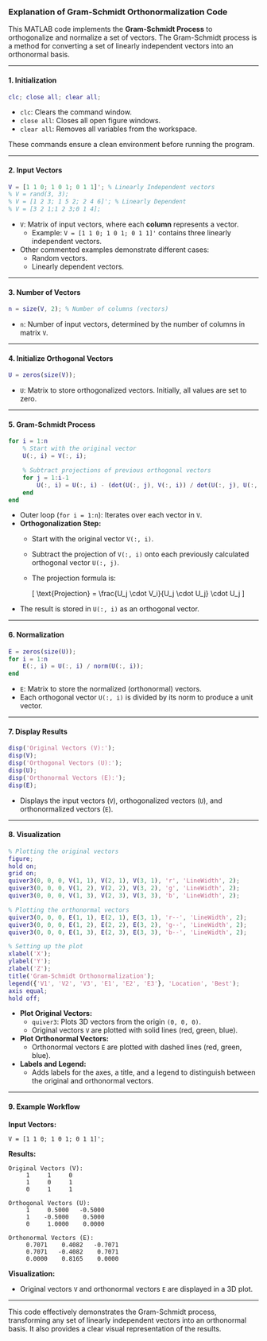 ### **Explanation of Gram-Schmidt Orthonormalization Code**

This MATLAB code implements the **Gram-Schmidt Process** to orthogonalize and normalize a set of vectors. The Gram-Schmidt process is a method for converting a set of linearly independent vectors into an orthonormal basis.

---

#### **1. Initialization**

```matlab
clc; close all; clear all;
```
- `clc`: Clears the command window.
- `close all`: Closes all open figure windows.
- `clear all`: Removes all variables from the workspace.

These commands ensure a clean environment before running the program.

---

#### **2. Input Vectors**

```matlab
V = [1 1 0; 1 0 1; 0 1 1]'; % Linearly Independent vectors
% V = rand(3, 3);
% V = [1 2 3; 1 5 2; 2 4 6]'; % Linearly Dependent
% V = [3 2 1;1 2 3;0 1 4];
```
- `V`: Matrix of input vectors, where each **column** represents a vector.
  - Example: `V = [1 1 0; 1 0 1; 0 1 1]'` contains three linearly independent vectors.
- Other commented examples demonstrate different cases:
  - Random vectors.
  - Linearly dependent vectors.

---

#### **3. Number of Vectors**

```matlab
n = size(V, 2); % Number of columns (vectors)
```
- `n`: Number of input vectors, determined by the number of columns in matrix `V`.

---

#### **4. Initialize Orthogonal Vectors**

```matlab
U = zeros(size(V));
```
- `U`: Matrix to store orthogonalized vectors. Initially, all values are set to zero.

---

#### **5. Gram-Schmidt Process**

```matlab
for i = 1:n
    % Start with the original vector
    U(:, i) = V(:, i);

    % Subtract projections of previous orthogonal vectors
    for j = 1:i-1
        U(:, i) = U(:, i) - (dot(U(:, j), V(:, i)) / dot(U(:, j), U(:, j))) * U(:, j);
    end
end
```
- Outer loop (`for i = 1:n`): Iterates over each vector in `V`.
- **Orthogonalization Step:**
  - Start with the original vector `V(:, i)`.
  - Subtract the projection of `V(:, i)` onto each previously calculated orthogonal vector `U(:, j)`.
  - The projection formula is:
    
    \[
    \text{Projection} = \frac{U_j \cdot V_i}{U_j \cdot U_j} \cdot U_j
    \]
- The result is stored in `U(:, i)` as an orthogonal vector.

---

#### **6. Normalization**

```matlab
E = zeros(size(U));
for i = 1:n
    E(:, i) = U(:, i) / norm(U(:, i));
end
```
- `E`: Matrix to store the normalized (orthonormal) vectors.
- Each orthogonal vector `U(:, i)` is divided by its norm to produce a unit vector.

---

#### **7. Display Results**

```matlab
disp('Original Vectors (V):');
disp(V);
disp('Orthogonal Vectors (U):');
disp(U);
disp('Orthonormal Vectors (E):');
disp(E);
```
- Displays the input vectors (`V`), orthogonalized vectors (`U`), and orthonormalized vectors (`E`).

---

#### **8. Visualization**

```matlab
% Plotting the original vectors
figure;
hold on;
grid on;
quiver3(0, 0, 0, V(1, 1), V(2, 1), V(3, 1), 'r', 'LineWidth', 2);
quiver3(0, 0, 0, V(1, 2), V(2, 2), V(3, 2), 'g', 'LineWidth', 2);
quiver3(0, 0, 0, V(1, 3), V(2, 3), V(3, 3), 'b', 'LineWidth', 2);

% Plotting the orthonormal vectors
quiver3(0, 0, 0, E(1, 1), E(2, 1), E(3, 1), 'r--', 'LineWidth', 2);
quiver3(0, 0, 0, E(1, 2), E(2, 2), E(3, 2), 'g--', 'LineWidth', 2);
quiver3(0, 0, 0, E(1, 3), E(2, 3), E(3, 3), 'b--', 'LineWidth', 2);

% Setting up the plot
xlabel('X');
ylabel('Y');
zlabel('Z');
title('Gram-Schmidt Orthonormalization');
legend({'V1', 'V2', 'V3', 'E1', 'E2', 'E3'}, 'Location', 'Best');
axis equal;
hold off;
```
- **Plot Original Vectors:**
  - `quiver3`: Plots 3D vectors from the origin `(0, 0, 0)`.
  - Original vectors `V` are plotted with solid lines (red, green, blue).
- **Plot Orthonormal Vectors:**
  - Orthonormal vectors `E` are plotted with dashed lines (red, green, blue).
- **Labels and Legend:**
  - Adds labels for the axes, a title, and a legend to distinguish between the original and orthonormal vectors.

---

#### **9. Example Workflow**

**Input Vectors:**
```plaintext
V = [1 1 0; 1 0 1; 0 1 1]';
```

**Results:**
```plaintext
Original Vectors (V):
     1     1     0
     1     0     1
     0     1     1

Orthogonal Vectors (U):
     1     0.5000   -0.5000
     1    -0.5000    0.5000
     0     1.0000    0.0000

Orthonormal Vectors (E):
     0.7071    0.4082   -0.7071
     0.7071   -0.4082    0.7071
     0.0000    0.8165    0.0000
```

**Visualization:**
- Original vectors `V` and orthonormal vectors `E` are displayed in a 3D plot.

---

This code effectively demonstrates the Gram-Schmidt process, transforming any set of linearly independent vectors into an orthonormal basis. It also provides a clear visual representation of the results.
